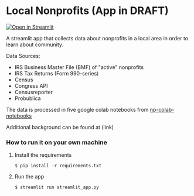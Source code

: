 # Local Nonprofits (App in DRAFT)

[![Open in Streamlit](https://static.streamlit.io/badges/streamlit_badge_black_white.svg)](https://local-nonprofits-jzelson.streamlit.app//)

A streamlit app that collects data about nonprofits in a local area in order to learn about community.  

Data Sources:
- IRS Business Master File (BMF) of "active" nonprofits
- IRS Tax Returns (Form 990-series)
- Census
- Congress API
- Censusreporter
- Probublica

The data is processed in five google colab notebooks from [np-colab-notebooks](https://github.com/johnzelson/np-colab-notebooks)

Additional background can be found at (link)

### How to run it on your own machine

1. Install the requirements

   ```
   $ pip install -r requirements.txt
   ```

2. Run the app

   ```
   $ streamlit run streamlit_app.py
   ```
